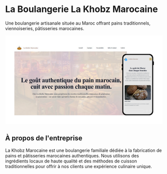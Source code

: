 # La Boulangerie La Khobz Marocaine
Une boulangerie artisanale située au Maroc offrant pains traditionnels, viennoiseries, pâtisseries marocaines.

![La Khobz Marocaine](./.github/coverimage.png)

## À propos de l'entreprise
La Khobz Marocaine est une boulangerie familiale dédiée à la fabrication de pains et pâtisseries marocaines authentiques. Nous utilisons des ingrédients locaux de haute qualité et des méthodes de cuisson traditionnelles pour offrir à nos clients une expérience culinaire unique.
